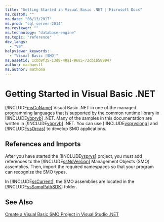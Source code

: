 ```yaml
---
title: "Getting Started in Visual Basic .NET | Microsoft Docs"
ms.custom: ""
ms.date: "06/13/2017"
ms.prod: "sql-server-2014"
ms.reviewer: ""
ms.technology: "database-engine"
ms.topic: "reference"
dev_langs: 
  - "VB"
helpviewer_keywords: 
  - "Visual Basic [SMO]"
ms.assetid: 1cbb9f35-13d8-40a1-9685-72cb1b589947
author: mashamsft
ms.author: mathoma
---
```

# Getting Started in Visual Basic .NET
  [!INCLUDE[msCoName](../../includes/msconame-md.md)] Visual Basic .NET in one of the managed programming languages that is supported by the common runtime library in [!INCLUDE[vbprvb](../../includes/vbprvb-md.md)] .NET. Many of the samples in this documentation are written in [!INCLUDE[vbprvb](../../includes/vbprvb-md.md)] .NET. You can use [!INCLUDE[vsprvslong](../../includes/vsprvslong-md.md)] and [!INCLUDE[vsOrcas](../../includes/vsorcas-md.md)] to develop SMO applications.  
  
## References and Imports  
 After you have started the [!INCLUDE[vsprvs](../../includes/vsprvs-md.md)] project, you must add references to the [!INCLUDE[ssNoVersion](../../includes/ssnoversion-md.md)] Management Objects (SMO) assemblies. Then, import the required namespaces so that your program can recognize the SMO types.  
  
 In [!INCLUDE[ssCurrent](../../includes/sscurrent-md.md)], the SMO assemblies are located in the [!INCLUDE[ssSampPathSDK](../../includes/sssamppathsdk-md.md)] folder.  
  
## See Also  
 [Create a Visual Basic SMO Project in Visual Studio .NET](../../../2014/database-engine/dev-guide/create-a-visual-basic-smo-project-in-visual-studio-net.md)  
  
  
